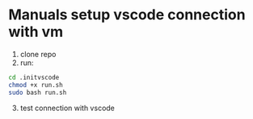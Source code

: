 # Manuals setup vscode connection with vm

1. clone repo
2. run:

```bash
cd .initvscode
chmod +x run.sh
sudo bash run.sh
```

3. test connection with vscode

